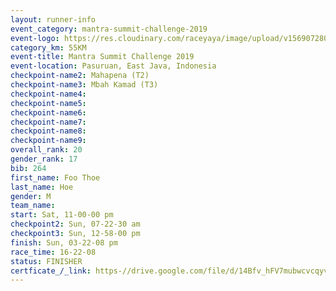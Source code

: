 ```yaml
---
layout: runner-info 
event_category: mantra-summit-challenge-2019 
event-logo: https://res.cloudinary.com/raceyaya/image/upload/v1569072809/logo/mantra-image_segrbx.jpg
category_km: 55KM 
event-title: Mantra Summit Challenge 2019 
event-location: Pasuruan, East Java, Indonesia 
checkpoint-name2: Mahapena (T2) 
checkpoint-name3: Mbah Kamad (T3) 
checkpoint-name4: 
checkpoint-name5: 
checkpoint-name6: 
checkpoint-name7: 
checkpoint-name8: 
checkpoint-name9: 
overall_rank: 20
gender_rank: 17
bib: 264
first_name: Foo Thoe
last_name: Hoe
gender: M
team_name: 
start: Sat, 11-00-00 pm
checkpoint2: Sun, 07-22-30 am
checkpoint3: Sun, 12-58-00 pm
finish: Sun, 03-22-08 pm
race_time: 16-22-08
status: FINISHER
certficate_/_link: https-//drive.google.com/file/d/14Bfv_hFV7mubwcvcqyvjXZvDRrtTZEg5/view?usp=sharing
---
```

